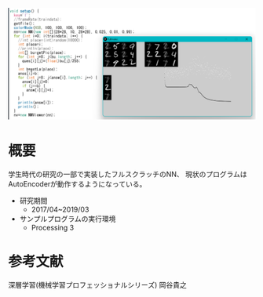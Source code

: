 ![](.mdImages/readme/20220530_232057.png)

# 概要

学生時代の研究の一部で実装したフルスクラッチのNN、
現状のプログラムはAutoEncoderが動作するようになっている。

+ 研究期間
  + 2017/04~2019/03
+ サンプルプログラムの実行環境
  + Processing 3

# 参考文献

深層学習(機械学習プロフェッショナルシリーズ) 岡谷貴之









